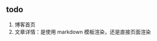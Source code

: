 <!--
 * @Author: your name
 * @Date: 2021-10-11 12:17:06
 * @LastEditTime: 2021-10-11 12:18:07
 * @LastEditors: Please set LastEditors
 * @Description: In User Settings Edit
 * @FilePath: /grammyli/blog/README.md
-->
## todo

1. 博客首页
2. 文章详情：是使用 markdown 模板渲染，还是直接页面渲染